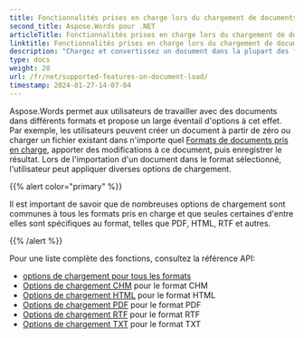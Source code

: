 ```yaml
---
title: Fonctionnalités prises en charge lors du chargement de documents
second_title: Aspose.Words pour .NET
articleTitle: Fonctionnalités prises en charge lors du chargement de documents
linktitle: Fonctionnalités prises en charge lors du chargement de documents
description: "Chargez et convertissez un document dans la plupart des formats populaires et prend en charge de nombreuses fonctionnalités Microsoft Word à l'aide de C#."
type: docs
weight: 20
url: /fr/net/supported-features-on-document-load/
timestamp: 2024-01-27-14-07-04
---
```


Aspose.Words permet aux utilisateurs de travailler avec des documents dans différents formats et propose un large éventail d'options à cet effet. Par exemple, les utilisateurs peuvent créer un document à partir de zéro ou charger un fichier existant dans n'importe quel [Formats de documents pris en charge](/words/fr/net/supported-document-formats/), apporter des modifications à ce document, puis enregistrer le résultat. Lors de l'importation d'un document dans le format sélectionné, l'utilisateur peut appliquer diverses options de chargement.

{{% alert color="primary" %}}

Il est important de savoir que de nombreuses options de chargement sont communes à tous les formats pris en charge et que seules certaines d'entre elles sont spécifiques au format, telles que PDF, HTML, RTF et autres.

{{% /alert %}}

Pour une liste complète des fonctions, consultez la référence API:

- [options de chargement pour tous les formats](https://reference.aspose.com/words/fr/net/aspose.words.loading/loadoptions/)
- [Options de chargement CHM](https://reference.aspose.com/words/fr/net/aspose.words.loading/chmloadoptions/) pour le format CHM
- [Options de chargement HTML](https://reference.aspose.com/words/fr/net/aspose.words.loading/htmlloadoptions/) pour le format HTML
- [Options de chargement PDF](https://reference.aspose.com/words/fr/net/aspose.words.loading/pdfloadoptions/) pour le format PDF
- [Options de chargement RTF](https://reference.aspose.com/words/fr/net/aspose.words.loading/rtfloadoptions/) pour le format RTF
- [Options de chargement TXT](https://reference.aspose.com/words/fr/net/aspose.words.loading/txtloadoptions/) pour le format TXT
